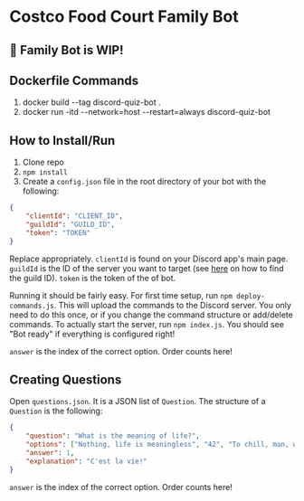 # Costco Food Court Family Bot

## 🚨 Family Bot is WIP!

## Dockerfile Commands
1. docker build --tag discord-quiz-bot .
2. docker run -itd --network=host --restart=always discord-quiz-bot      

## How to Install/Run

1. Clone repo
2. `npm install`
3. Create a `config.json` file in the root directory of your bot with the following:

```json
{
    "clientId": "CLIENT_ID",
    "guildId": "GUILD_ID",
    "token": "TOKEN"
}
```

Replace appropriately. `clientId` is found on your Discord app's main page. `guildId` is the ID of the server you want to target (see [here](https://www.alphr.com/discord-find-server-id/) on how to find the guild ID). `token` is the token of the of bot.

Running it should be fairly easy. For first time setup, run `npm deploy-commands.js`. This will upload the commands to the Discord server. You only need to do this once, or if you change the command structure or add/delete commands. To actually start the server, run `npm index.js`. You should see "Bot ready" if everything is configured right!

`answer` is the index of the correct option. Order counts here!

## Creating Questions

Open `questions.json`. It is a JSON list of `Question`. The structure of a `Question` is the following:

```json
{
    "question": "What is the meaning of life?",
    "options": ["Nothing, life is meaningless", "42", "To chill, man, why are you asking me these questions?"],
    "answer": 1,
    "explanation": "C'est la vie!"
}
```

`answer` is the index of the correct option. Order counts here!
